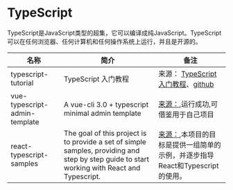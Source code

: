 # TypeScript
TypeScript是JavaScript类型的超集，它可以编译成纯JavaScript。TypeScript可以在任何浏览器、任何计算机和任何操作系统上运行，并且是开源的。


| 名称 | 简介 | 备注 |
| ---- | ---- | ---- |
| typescript-tutorial | TypeScript 入门教程 | 来源： [TypeScript 入门教程](https://ts.xcatliu.com/)、[github](https://github.com/xcatliu/typescript-tutorial) |
| vue-typescript-admin-template | A vue-cli 3.0 + typescript minimal admin template | [来源：](https://github.com/Armour/vue-typescript-admin-template),运行成功,可借鉴用于自己项目 |
| react-typescript-samples | The goal of this project is to provide a set of simple samples, providing and step by step guide to start working with React and Typescript. | [来源：](https://github.com/Lemoncode/react-typescript-samples),本项目的目标是提供一组简单的示例，并逐步指导React和Typescript的使用。 |
